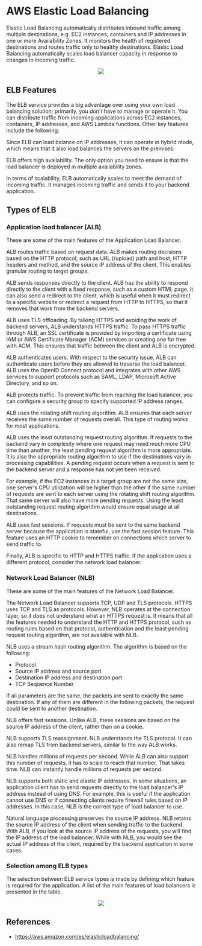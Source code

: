 # AWS Elastic Load Balancing

Elastic Load Balancing automatically distributes inbound traffic among multiple destinations, e.g. EC2 instances, containers and IP addresses in one or more Availability Zones. It monitors the health of registered destinations and routes traffic only to healthy destinations. Elastic Load Balancing automatically scales load balancer capacity in response to changes in incoming traffic.

<p align="center">
  <img src="https://github.com/dimasx010/knowledge/assets/105082657/aff38836-897f-4c8e-83ef-638564c95fc3">
</p>

## ELB Features

The ELB service provides a big advantage over using your own load balancing solution; primarily, you don't have to manage or operate it. You can distribute traffic from incoming applications across EC2 instances, containers, IP addresses, and AWS Lambda functions. Other key features include the following:

Since ELB can load balance on IP addresses, it can operate in hybrid mode, which means that it also load balances the servers on the premises.

ELB offers high availability. The only option you need to ensure is that the load balancer is deployed in multiple availability zones.

In terms of scalability, ELB automatically scales to meet the demand of incoming traffic. It manages incoming traffic and sends it to your backend application.

## Types of ELB

### Application load balancer (ALB)

These are some of the main features of the Application Load Balancer.

ALB routes traffic based on request data. ALB makes routing decisions based on the HTTP protocol, such as URL (/upload) path and host, HTTP headers and method, and the source IP address of the client. This enables granular routing to target groups.

ALB sends responses directly to the client. ALB has the ability to respond directly to the client with a fixed response, such as a custom HTML page. It can also send a redirect to the client, which is useful when it must redirect to a specific website or redirect a request from HTTP to HTTPS, so that it removes that work from the backend servers.

ALB uses TLS offloading. By talking HTTPS and avoiding the work of backend servers, ALB understands HTTPS traffic. To pass HTTPS traffic through ALB, an SSL certificate is provided by importing a certificate using IAM or AWS Certificate Manager (ACM) services or creating one for free with ACM. This ensures that traffic between the client and ALB is encrypted.

ALB authenticates users. With respect to the security issue, ALB can authenticate users before they are allowed to traverse the load balancer. ALB uses the OpenID Connect protocol and integrates with other AWS services to support protocols such as SAML, LDAP, Microsoft Active Directory, and so on.

ALB protects traffic. To prevent traffic from reaching the load balancer, you can configure a security group to specify supported IP address ranges.

ALB uses the rotating shift routing algorithm. ALB ensures that each server receives the same number of requests overall. This type of routing works for most applications.

ALB uses the least outstanding request routing algorithm. If requests to the backend vary in complexity where one request may need much more CPU time than another, the least pending request algorithm is more appropriate. It is also the appropriate routing algorithm to use if the destinations vary in processing capabilities. A pending request occurs when a request is sent to the backend server and a response has not yet been received.

For example, if the EC2 instances in a target group are not the same size, one server's CPU utilization will be higher than the other if the same number of requests are sent to each server using the rotating shift routing algorithm. That same server will also have more pending requests. Using the least outstanding request routing algorithm would ensure equal usage at all destinations.

ALB uses fast sessions. If requests must be sent to the same backend server because the application is stateful, use the fast session feature. This feature uses an HTTP cookie to remember on connections which server to send traffic to.

Finally, ALB is specific to HTTP and HTTPS traffic. If the application uses a different protocol, consider the network load balancer.

### Network Load Balancer (NLB)

These are some of the main features of the Network Load Balancer.

The Network Load Balancer supports TCP, UDP and TLS protocols. HTTPS uses TCP and TLS as protocols. However, NLB operates at the connection layer, so it does not understand what an HTTPS request is. It means that all the features needed to understand the HTTP and HTTPS protocol, such as routing rules based on that protocol, authentication and the least pending request routing algorithm, are not available with NLB.

NLB uses a stream hash routing algorithm. The algorithm is based on the following:

- Protocol
- Source IP address and source port
- Destination IP address and destination port
- TCP Sequence Number

If all parameters are the same, the packets are sent to exactly the same destination. If any of them are different in the following packets, the request could be sent to another destination.

NLB offers fast sessions. Unlike ALB, these sessions are based on the source IP address of the client, rather than on a cookie.

NLB supports TLS reassignment. NLB understands the TLS protocol. It can also remap TLS from backend servers, similar to the way ALB works.

NLB handles millions of requests per second. While ALB can also support this number of requests, it has to scale to reach that number. That takes time. NLB can instantly handle millions of requests per second.

NLB supports both static and elastic IP addresses. In some situations, an application client has to send requests directly to the load balancer's IP address instead of using DNS. For example, this is useful if the application cannot use DNS or if connecting clients require firewall rules based on IP addresses. In this case, NLB is the correct type of load balancer to use.

Natural language processing preserves the source IP address. NLB retains the source IP address of the client when sending traffic to the backend. With ALB, if you look at the source IP address of the requests, you will find the IP address of the load balancer. While with NLB, you would see the actual IP address of the client, required by the backend application in some cases.

### Selection among ELB types

The selection between ELB service types is made by defining which feature is required for the application. A list of the main features of load balancers is presented in the table.

<p align="center">
  <img src="https://github.com/dimasx010/knowledge/assets/105082657/93f53569-20c8-4716-89c8-aa4b9618671f">
</p>

## References
- https://aws.amazon.com/es/elasticloadbalancing/
